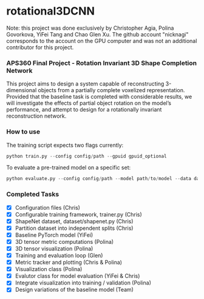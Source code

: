 # rotational3DCNN

Note: this project was done exclusively by Christopher Agia, Polina Govorkova, YiFei Tang and Chao Glen Xu. 
The github account "nicknagi" corresponds to the account on the GPU computer and was not an additional contributor 
for this project.

### APS360 Final Project - Rotation Invariant 3D Shape Completion Network

This project aims to design a system capable of reconstructing 3-dimensional objects from a partially complete 
voxelized representation. Provided that the baseline task is completed with considerable results, we will investigate 
the effects of partial object rotation on the model’s performance, and attempt to design for a rotationally invariant 
reconstruction network.

### How to use

The training script expects two flags currently:
```python
python train.py --config config/path --gpuid gpuid_optional 
```

To evaluate a pre-trained model on a specific set:
```python
python evaluate.py --config config/path --model path/to/model --data data_split --gpuid gpuid_optional
```

### Completed Tasks
- [x] Configuration files (Chris)
- [x] Configurable training framework, trainer.py (Chris) 
- [x] ShapeNet dataset, dataset/shapenet.py (Chris)
- [x] Partition dataset into independent splits (Chris)
- [x] Baseline PyTorch model (YiFei)
- [x] 3D tensor metric computations (Polina)
- [x] 3D tensor visualization (Polina)
- [x] Training and evaluation loop (Glen)
- [x] Metric tracker and plotting (Chris & Polina)
- [x] Visualization class (Polina)
- [x] Evalutor class for model evaluation (YiFei & Chris)
- [x] Integrate visualization into training / validation (Polina)
- [x] Design variations of the baseline model (Team)
